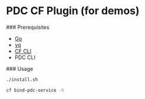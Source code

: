 # PDC CF Plugin (for demos)

### Prerequisites

* [Go](https://golang.org/doc/install)
* [yq](https://mikefarah.github.io/yq/)
* [CF CLI](https://docs.cloudfoundry.org/cf-cli/install-go-cli.html)
* PDC CLI

### Usage

```bash
./install.sh

cf bind-pdc-service -h
```

